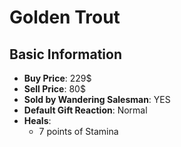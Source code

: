 # Golden Trout

## Basic Information

- **Buy Price**: 229$
- **Sell Price**: 80$
- **Sold by Wandering Salesman**: YES
- **Default Gift Reaction**: Normal
- **Heals**:
  - 7 points of Stamina